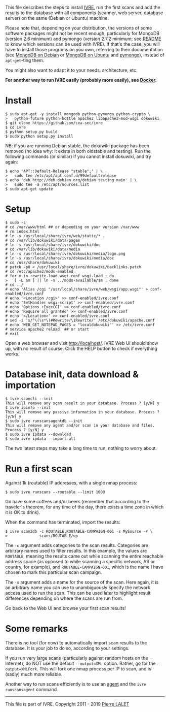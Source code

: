 This file describes the steps to install [IVRE](README.md), run the
first scans and add the results to the database with all components
(scanner, web server, database server) on the same (Debian or Ubuntu)
machine.

Please note that, depending on your distribution, the versions of some
software packages might not be recent enough, particularly for MongoDB
(version 2.6 minimum) and pymongo (version 2.7.2 minimum; see
[README](README.md) to know which versions can be used with IVRE). If
that's the case, you will have to install those programs on you own,
referring to their documentation (see
[MongoDB on Debian](http://docs.mongodb.org/manual/tutorial/install-mongodb-on-debian/)
or
[MongoDB on Ubuntu](http://docs.mongodb.org/manual/tutorial/install-mongodb-on-ubuntu/)
and [pymongo](https://pypi.python.org/pypi/pymongo/)), instead of
`apt-get`-ting them.

You might also want to adapt it to your needs, architecture, etc.

**For another way to run IVRE easily (probably more easily), see
  [Docker](DOCKER.md).**


# Install #

    $ sudo apt-get -y install mongodb python-pymongo python-crypto \
    >   python-future python-bottle apache2 libapache2-mod-wsgi dokuwiki
    $ git clone https://github.com/cea-sec/ivre
    $ cd ivre
    $ python setup.py build
    $ sudo python setup.py install

NB: if you are running Debian stable, the dokuwiki package has been
removed (no idea why: it exists in both oldstable and testing). Run
the following commands (or similar) if you cannot install dokuwiki,
and try again:

    $ echo 'APT::Default-Release "stable";' | \
    >   sudo tee /etc/apt/apt.conf.d/99defaultrelease
    $ echo 'deb http://deb.debian.org/debian testing main' | \
    >   sudo tee -a /etc/apt/sources.list
    $ sudo apt-get update


# Setup #

    $ sudo -s
    # cd /var/www/html ## or depending on your version /var/www
    # rm index.html
    # ln -s /usr/local/share/ivre/web/static/* .
    # cd /var/lib/dokuwiki/data/pages
    # ln -s /usr/local/share/ivre/dokuwiki/doc
    # cd /var/lib/dokuwiki/data/media
    # ln -s /usr/local/share/ivre/dokuwiki/media/logo.png
    # ln -s /usr/local/share/ivre/dokuwiki/media/doc
    # cd /usr/share/dokuwiki
    # patch -p0 < /usr/local/share/ivre/dokuwiki/backlinks.patch
    # cd /etc/apache2/mods-enabled
    # for m in rewrite.load wsgi.conf wsgi.load ; do
    >   [ -L $m ] || ln -s ../mods-available/$m ; done
    # cd ../
    # echo 'Alias /cgi "/usr/local/share/ivre/web/wsgi/app.wsgi"' > conf-enabled/ivre.conf
    # echo '<Location /cgi>' >> conf-enabled/ivre.conf
    # echo 'SetHandler wsgi-script' >> conf-enabled/ivre.conf
    # echo 'Options +ExecCGI' >> conf-enabled/ivre.conf
    # echo 'Require all granted' >> conf-enabled/ivre.conf
    # echo '</Location>' >> conf-enabled/ivre.conf
    # sed -i 's/^\(\s*\)#Rewrite/\1Rewrite/' /etc/dokuwiki/apache.conf
    # echo 'WEB_GET_NOTEPAD_PAGES = "localdokuwiki"' >> /etc/ivre.conf
    # service apache2 reload  ## or start
    # exit

Open a web browser and visit [http://localhost/](http://localhost/).
IVRE Web UI should show up, with no result of course. Click the HELP
button to check if everything works.


# Database init, data download & importation #

    $ ivre scancli --init
    This will remove any scan result in your database. Process ? [y/N] y
    $ ivre ipinfo --init
    This will remove any passive information in your database. Process ? [y/N] y
    $ sudo ivre runscansagentdb --init
    This will remove any agent and/or scan in your database and files. Process ? [y/N] y
    $ sudo ivre ipdata --download
    $ sudo ivre ipdata --import-all

The two latest steps may take a long time to run, nothing to worry
about.


# Run a first scan #

Against 1k (routable) IP addresses, with a single nmap process:

    $ sudo ivre runscans --routable --limit 1000

Go have some coffees and/or beers (remember that according to the
traveler's theorem, for any time of the day, there exists a time zone
in which it is OK to drink).

When the command has terminated, import the results:

    $ ivre scan2db -c ROUTABLE,ROUTABLE-CAMPAIGN-001 -s MySource -r \
    >              scans/ROUTABLE/up

The `-c` argument adds categories to the scan results. Categories are
arbitrary names used to filter results. In this example, the values
are `ROUTABLE`, meaning the results came out while scanning the entire
reachable address space (as opposed to while scanning a specific
network, AS or country, for example), and `ROUTABLE-CAMPAIGN-001`,
which is the name I have chosen to mark this particular scan campaign.

The `-s` argument adds a name for the source of the scan. Here again,
it is an arbitrary name you can use to unambiguously specify the
network access used to run the scan. This can be used later to
highlight result differences depending on where the scans are run
from.

Go back to the Web UI and browse your first scan results!


# Some remarks #

There is no tool (for now) to automatically import scan results to the
database. It is your job to do so, according to your settings.

If you run very large scans (particularly against random hosts on the
Internet), do NOT use the default `--output=XML` option. Rather, go
for the `--output=XMLFork`. This will fork one nmap process per IP to
scan, and is (sadly) much more reliable.

Another way to run scans efficiently is to use an [agent](AGENT.md)
and the `ivre runscansagent` command.


---

This file is part of IVRE. Copyright 2011 - 2019
[Pierre LALET](mailto:pierre.lalet@cea.fr)
